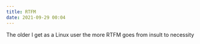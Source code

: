 ```yaml
---
title: RTFM
date: 2021-09-29 00:04
---
```

The older I get as a Linux user the more RTFM goes from insult to necessity

